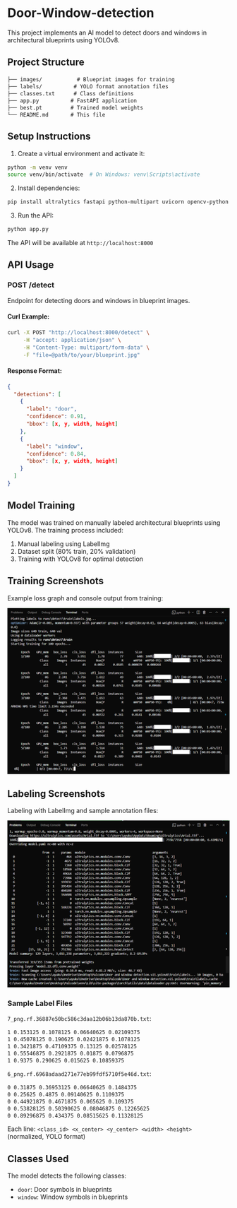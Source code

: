 # Door-Window-detection

This project implements an AI model to detect doors and windows in architectural blueprints using YOLOv8.

## Project Structure
```
├── images/           # Blueprint images for training
├── labels/          # YOLO format annotation files
├── classes.txt      # Class definitions
├── app.py          # FastAPI application
├── best.pt         # Trained model weights
└── README.md       # This file
```

## Setup Instructions

1. Create a virtual environment and activate it:
```bash
python -m venv venv
source venv/bin/activate  # On Windows: venv\Scripts\activate
```

2. Install dependencies:
```bash
pip install ultralytics fastapi python-multipart uvicorn opencv-python numpy
```

3. Run the API:
```bash
python app.py
```

The API will be available at `http://localhost:8000`

## API Usage

### POST /detect
Endpoint for detecting doors and windows in blueprint images.

#### Curl Example:
```bash
curl -X POST "http://localhost:8000/detect" \
     -H "accept: application/json" \
     -H "Content-Type: multipart/form-data" \
     -F "file=@path/to/your/blueprint.jpg"
```

#### Response Format:
```json
{
  "detections": [
    {
      "label": "door",
      "confidence": 0.91,
      "bbox": [x, y, width, height]
    },
    {
      "label": "window",
      "confidence": 0.84,
      "bbox": [x, y, width, height]
    }
  ]
}
```

## Model Training

The model was trained on manually labeled architectural blueprints using YOLOv8. The training process included:
1. Manual labeling using LabelImg
2. Dataset split (80% train, 20% validation)
3. Training with YOLOv8 for optimal detection

## Training Screenshots

Example loss graph and console output from training:

![Loss Graph](screenshots/Screenshot%202025-05-28%20204637.png)

## Labeling Screenshots

Labeling with LabelImg and sample annotation files:

![LabelImg Example](screenshots/Screenshot%202025-05-28%20204614.png)

### Sample Label Files

`7_png.rf.36887e50bc586c3daa12b06b13da870b.txt`:
```
1 0.153125 0.1078125 0.06640625 0.02109375
1 0.45078125 0.190625 0.02421875 0.1078125
1 0.3421875 0.47109375 0.13125 0.02578125
1 0.55546875 0.2921875 0.01875 0.0796875
1 0.9375 0.290625 0.015625 0.10859375
```

`6_png.rf.6968adaad271e77eb99fdf5710f5e46d.txt`:
```
0 0.31875 0.36953125 0.06640625 0.1484375
0 0.25625 0.4875 0.09140625 0.1109375
0 0.44921875 0.4671875 0.065625 0.109375
0 0.53828125 0.50390625 0.08046875 0.12265625
0 0.89296875 0.434375 0.08515625 0.11328125
```

Each line: `<class_id> <x_center> <y_center> <width> <height>` (normalized, YOLO format)

## Classes Used

The model detects the following classes:

- `door`: Door symbols in blueprints
- `window`: Window symbols in blueprints 
